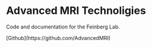 
<html>
<body>
<h1>Advanced MRI Technoligies</h1>
<p>Code and documentation for the Feinberg Lab.</p>
[Github](https://github.com/AdvancedMRI)
</body>
</html>
